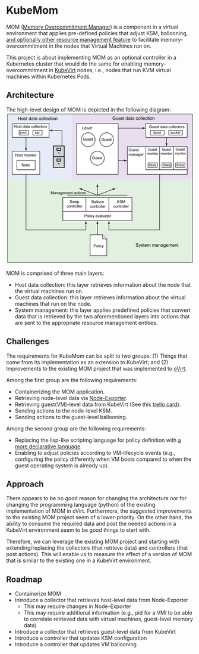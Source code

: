 # KubeMom

MOM ([Memory Overcommitment Manager](https://www.ovirt.org/develop/projects/mom.html)) is a component in a virtual environment that applies pre-defined policies that adjust KSM, ballooning, [and optionally other resource management feature](https://www.ibm.com/developerworks/library/l-overcommit-kvm-resources/) to facilitate memory-overcommitment in the nodes that Virtual Machines run on.

This project is about implementing MOM as an optional controller in a Kubernetes cluster that would do the same for enabling memory-overcommitment in [KubeVirt](https://kubevirt.io/) nodes, i.e., nodes that run KVM virtual machines within Kubernetes Pods.

## Architecture
The high-level design of MOM is depicted in the following diagram:
![Architecture](wiki_resources/figure2.gif)

MOM is comprised of three main layers:
- Host data collection: this layer retrieves information about the node that the virtual machines run on.
- Guest data collection: this layer retrieves information about the virtual machines that run on the node.
- System management: this layer applies predefined policies that convert data that is retrieved by the two aforementioned layers into actions that are sent to the appropriate resource management entities.

## Challenges
The requirements for KubeMom can be split to two groups: (1) Things that come from its implementation as an extension to KubeVirt; and (2) Improvements to the existing MOM project that was implemented to [oVirt](https://ovirt.org/).

Among the first group are the following requirements:
- Containerizing the MOM application.
- Retrieving node-level data via [Node-Exporter](https://github.com/prometheus/node_exporter/blob/master/README.md).
- Retrieving guest(VM)-level data from KubeVirt (See this [trello card](https://trello.com/c/izETePlZ/79-8epic-detailed-monitoring-expose-vm-internal-metrics-initiative-perfscale-baseline)).
- Sending actions to the node-level KSM.
- Sending actions to the guest-level ballooning.

Among the second group are the following requirements:
- Replacing the lisp-like scripting language for policy definition with [a more declarative language](https://ovirt.org/develop/release-management/features/sla/mom-declarative-language.html).
- Enabling to adjust policies according to VM-lifecycle events (e.g., configuring the policy differently when VM boots compared to when the guest operating system is already up).

## Approach
There appears to be no good reason for changing the architecture nor for changing the programming language (python) of the existing implementation of MOM in oVirt. Furthermore, the suggested improvements to the existing MOM project seem of a lower-priority. On the other hand, the ability to consume the required data and post the needed actions in a KubeVirt environment seem to be good things to start with.

Therefore, we can leverage the existing MOM project and starting with extending/replacing the collectors (that retrieve data) and controllers (that post actions). This will enable us to measure the effect of a version of MOM that is similar to the existing one in a KubeVirt environment.

## Roadmap
- Containerize MOM
- Introduce a collector that retrieves host-level data from Node-Exporter
  - This may require changes in Node-Exporter
  - This may require additional information (e.g., pid for a VMI to be able to correlate retrieved data with virtual machines, guest-level memory data)
- Introduce a collector that retrieves guest-level data from KubeVirt
- Introduce a controller that updates KSM configuration
- Introduce a controller that updates VM ballooning

